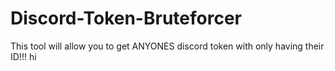 # Discord-Token-Bruteforcer
This tool will allow you to get ANYONES discord token with only having their ID!!!
hi

